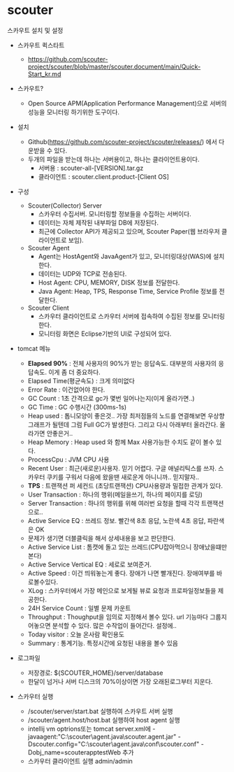 # scouter
스카우트 설치 및 설정

- 스카우트 퀵스타트
  - https://github.com/scouter-project/scouter/blob/master/scouter.document/main/Quick-Start_kr.md

- 스카우트?
  - Open Source APM(Application Performance Management)으로 서버의 성능을 모니터링 하기위한 도구이다.
- 설치
  - Github(https://github.com/scouter-project/scouter/releases/) 에서 다운받을 수 있다.
  - 두개의 파일을 받는데 하나는 서버용이고, 하나는 클라이언트용이다.
    - 서버용 : scouter-all-[VERSION].tar.gz
    - 클라이언트 : scouter.client.product-[Client OS]
- 구성
  - Scouter(Collector) Server
    - 스카우터 수집서버. 모니터링할 정보들을 수집하는 서버이다.
    - 데이터는 자체 제작된 내부파일 DB에 저장된다.
    - 최근에 Collector API가 제공되고 있으며, Scouter Paper(웹 브라우저 클라이언트로 보임).
  - Scouter Agent
    - Agent는 HostAgent와 JavaAgent가 있고, 모니터링대상(WAS)에 설치한다.
    - 데이터는 UDP와 TCP로 전송된다.
    - Host Agent: CPU, MEMORY, DISK 정보를 전달한다.
    - Java Agent: Heap, TPS, Response Time, Service Profile 정보를 전달한다.
  - Scouter Client
     - 스카우터 클라이언트로 스카우터 서버에 접속하여 수집된 정보를 모니터링한다.
     -  모니터링 화면은 Eclipse기반의 UI로 구성되어 있다.

- tomcat 메뉴
  - **Elapsed 90%** : 전체 사용자의 90%가 받는 응답속도. 대부분의 사용자의 응답속도. 이게 좀 더 중요하다.
  - Elapsed Time(평균속도) : 크게 의미없다
  - Error Rate : 이건없어야 한다.
  - GC Count : 1초 간격으로 gc가 몇번 일어나는지(이게 올라가면..)
  - GC Time : GC 수행시간 (300ms-1s)
  - Heap used : 톱니모양이 좋은것.. 가장 최저점들의 노드를 연결해보면 우상향그래프가 될텐데 그럼 Full GC가 발생한다. 그리고 다시 아래부터 올라간다. 올라가면 안좋은거..
  - Heap Memory : Heap used 와 함께 Max 사용가능한 수치도 같이 볼수 있다.
  - ProcessCpu : JVM CPU 사용
  - Recent User : 최근(새로운)사용자. 믿기 어렵다. 구글 애널리틱스를 쓰자. 스카우터 쿠키를 구워서 다음에 왔을땐 새로운게 아니니까.. 믿지말자..
  - **TPS** : 트랜잭션 퍼 세컨드 (초당트랜잭션) CPU사용량과 밀접한 관계가 있다.
  - User Transaction : 하나의 행위(메일을쓰기, 하나의 페이지를 로딩)
  - Server Transaction : 하나의 행위를 위해 여러번 요청을 할때 각각 트랜잭션으로..
  - Active Service EQ : 쓰레드 정보. 빨간색 8초 응답, 노란색 4초 응답, 파란색은 OK
  - 문제가 생기면 더블클릭을 해서 상세내용을 보고 판단한다.
  - Active Service List : 톰캣에 돌고 있는 쓰레드(CPU잡아먹으니 장애났을떄만 본다)
  - Active Service Vertical EQ : 세로로 보여준거.
  - Active Speed : 이건 띄워놓는게 좋다. 장애가 나면 빨개진다. 장애여부를 바로볼수있다.
  - XLog : 스카우터에서 가장 메인으로 보게될 뷰로 요청과 프로파일정보들을 제공한다.
  - 24H Service Count : 일별 문제 카운트
  - Throughput : Thoughput을 임의로 지정해서 볼수 있다. url 기능마다 그룹지어놓으면 분석할 수 있다. 많은 수작업이 들어간다. 설정에..
  - Today visitor : 오늘 온사람 확인용도
  - Summary : 통계기능. 특정시간에 요청된 내용을 볼수 있음
- 로그파일
  - 저장경로: ${SCOUTER_HOME}/server/database
  - 한달이 넘거나 서버 디스크의 70%이상이면 가장 오래된로그부터 지운다.

- 스카우터 실행
  - /scouter/server/start.bat 실행하여 스카우트 서버 실행
  - /scouter/agent.host/host.bat 실행하여 host agent 실행
  - intellij vm optrions또는 tomcat server.xml에 -javaagent:"C:\scouter\agent.java\scouter.agent.jar" -Dscouter.config="C:\scouter\agent.java\conf\scouter.conf" -Dobj_name=scouterapptestWeb 추가
  - 스카우터 클라이언트 실행 admin/admin
